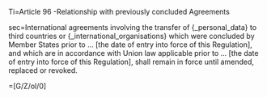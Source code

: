Ti=Article 96 -Relationship with previously concluded Agreements

sec=International agreements involving the transfer of {_personal_data} to third countries or {_international_organisations} which were concluded by Member States prior to … [the date of entry into force of this Regulation], and which are in accordance with Union law applicable prior to … [the date of entry into force of this Regulation], shall remain in force until amended, replaced or revoked.

=[G/Z/ol/0]
